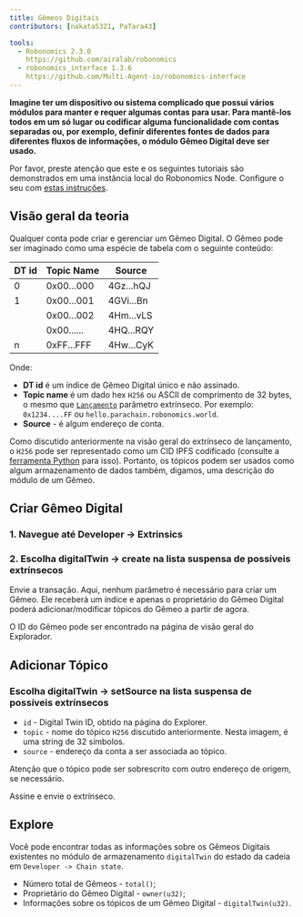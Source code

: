 ```yaml
---
title: Gêmeos Digitais
contributors: [nakata5321, PaTara43]

tools:   
  - Robonomics 2.3.0
    https://github.com/airalab/robonomics
  - robonomics_interface 1.3.6
    https://github.com/Multi-Agent-io/robonomics-interface
---
```

  
**Imagine ter um dispositivo ou sistema complicado que possui vários módulos para manter e requer algumas contas para usar. Para mantê-los todos em um só lugar ou codificar alguma funcionalidade com contas separadas ou, por exemplo, definir diferentes fontes de dados para diferentes fluxos de informações, o módulo Gêmeo Digital deve ser usado.**

<robo-wiki-note type="warning" title="Dev Node">

  Por favor, preste atenção que este e os seguintes tutoriais são demonstrados em uma instância local do Robonomics Node. Configure o seu com [estas instruções](/docs/run-dev-node).

</robo-wiki-note>

## Visão geral da teoria
Qualquer conta pode criar e gerenciar um Gêmeo Digital. O Gêmeo pode ser imaginado como uma espécie de tabela com o seguinte conteúdo:

| DT id  | Topic Name 	| Source    	|
|--------|------------	|-----------	|
| 0      | 0x00...000 	| 4Gz...hQJ 	|
| 1      | 0x00...001 	| 4GVi...Bn 	|
| 	      | 0x00...002 	| 4Hm...vLS 	|
| 	      | 0x00...... 	| 4HQ...RQY 	|
| n	  | 0xFF...FFF 	| 4Hw...CyK 	|


Onde:
* **DT id** é um índice de Gêmeo Digital único e não assinado.
* **Topic name** é um dado hex `H256` ou ASCII de comprimento de 32 bytes, o mesmo que [`Lançamento`](/docs/launch) parâmetro extrínseco. 
Por exemplo: `0x1234....FF` ou `hello.parachain.robonomics.world`.
* **Source** - é algum endereço de conta.

<robo-wiki-note type="note" title="Topics">

  Como discutido anteriormente na visão geral do extrínseco de lançamento, o `H256` pode ser representado como um CID IPFS codificado (consulte a
  [ferramenta Python](https://multi-agent-io.github.io/robonomics-interface/modules.html#robonomicsinterface.utils.ipfs_qm_hash_to_32_bytes) para isso).
  Portanto, os tópicos podem ser usados como algum armazenamento de dados também, digamos, uma descrição do módulo de um Gêmeo.

</robo-wiki-note>


## Criar Gêmeo Digital

### 1. Navegue até Developer -> Extrinsics

<robo-wiki-picture src="digital-twin/extrinsics.jpg" />

### 2. Escolha digitalTwin -> create na lista suspensa de possíveis extrínsecos

<robo-wiki-picture src="digital-twin/twin-create.jpg" />

Envie a transação. Aqui, nenhum parâmetro é necessário para criar um Gêmeo. Ele receberá um índice e apenas o proprietário do Gêmeo Digital poderá adicionar/modificar tópicos do Gêmeo a partir de agora.

O ID do Gêmeo pode ser encontrado na página de visão geral do Explorador.

<robo-wiki-picture src="digital-twin/create-log.jpg" />

## Adicionar Tópico

### Escolha digitalTwin -> setSource na lista suspensa de possíveis extrínsecos

<robo-wiki-picture src="digital-twin/set-topic.jpg" />

* `id` - Digital Twin ID, obtido na página do Explorer.
* `topic` - nome do tópico `H256` discutido anteriormente. Nesta imagem, é uma string de 32 símbolos.
* `source` - endereço da conta a ser associada ao tópico.

<robo-wiki-note type="note" title="Overwrite">

  Atenção que o tópico pode ser sobrescrito com outro endereço de origem, se necessário.

</robo-wiki-note>

Assine e envie o extrínseco.

## Explore

Você pode encontrar todas as informações sobre os Gêmeos Digitais existentes no módulo de armazenamento `digitalTwin` do estado da cadeia em `Developer -> Chain state`.

- Número total de Gêmeos - `total()`;
- Proprietário do Gêmeo Digital - `owner(u32)`;
- Informações sobre os tópicos de um Gêmeo Digital - `digitalTwin(u32)`.

<robo-wiki-picture src="digital-twin/chain-state.jpg" />